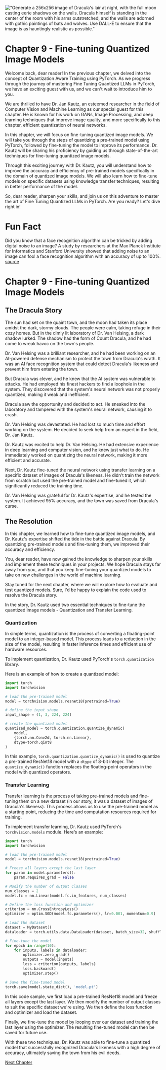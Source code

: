 !["Generate a 256x256 image of Dracula's lair at night, with the full moon casting eerie shadows on the walls. Dracula himself is standing in the center of the room with his arms outstretched, and the walls are adorned with gothic paintings of bats and wolves. Use DALL-E to ensure that the image is as hauntingly realistic as possible."](https://oaidalleapiprodscus.blob.core.windows.net/private/org-ct6DYQ3FHyJcnH1h6OA3fR35/user-qvFBAhW3klZpvcEY1psIUyDK/img-ZVCvBL5v5MfoYLbdm9I02i6F.png?st=2023-04-13T23%3A53%3A14Z&se=2023-04-14T01%3A53%3A14Z&sp=r&sv=2021-08-06&sr=b&rscd=inline&rsct=image/png&skoid=6aaadede-4fb3-4698-a8f6-684d7786b067&sktid=a48cca56-e6da-484e-a814-9c849652bcb3&skt=2023-04-13T17%3A15%3A21Z&ske=2023-04-14T17%3A15%3A21Z&sks=b&skv=2021-08-06&sig=sk0ppSjDpRNU5/6zmaz0LgCuaO5kGioJV8UneQPZFYQ%3D)


# Chapter 9 - Fine-tuning Quantized Image Models

Welcome back, dear reader! In the previous chapter, we delved into the concept of Quantization Aware Training using PyTorch. As we progress through the journey of mastering Fine Tuning Quantized LLMs in PyTorch, we have an exciting guest with us, and we can't wait to introduce him to you.

We are thrilled to have Dr. Jan Kautz, an esteemed researcher in the field of Computer Vision and Machine Learning as our special guest for this chapter. He is known for his work on GANs, Image Processing, and deep learning techniques that improve image quality, and more specifically to this chapter, efficient quantization of neural networks.

In this chapter, we will focus on fine-tuning quantized image models. We will take you through the steps of quantizing a pre-trained model using PyTorch, followed by fine-tuning the model to improve its performance. Dr. Kautz will be sharing his proficiency by guiding us through state-of-the-art techniques for fine-tuning quantized image models. 

Through this exciting journey with Dr. Kautz, you will understand how to improve the accuracy and efficiency of pre-trained models specifically in the domain of quantized image models. We will also learn how to fine-tune models on specific datasets using knowledge transfer techniques, resulting in better performance of the model.

So, dear reader, sharpen your skills, and join us on this adventure to master the art of Fine Tuning Quantized LLMs in PyTorch. Are you ready? Let's dive right in!

# Fun Fact

Did you know that a face recognition algorithm can be tricked by adding digital noise to an image? A study by researchers at the Max Planck Institute for Informatics and Stanford University showed that adding noise to an image can fool a face recognition algorithm with an accuracy of up to 100%. [source](https://arxiv.org/pdf/1711.09036.pdf)
# Chapter 9 - Fine-tuning Quantized Image Models

## The Dracula Story

The sun had set on the quaint town, and the moon had taken its place amidst the dark, stormy clouds. The people were calm, taking refuge in their cozy homes. But in the dimly lit laboratory of Dr. Van Helsing, a dark shadow lurked. The shadow had the form of Count Dracula, and he had come to wreak havoc on the town's people.

Dr. Van Helsing was a brilliant researcher, and he had been working on an AI-powered defense mechanism to protect the town from Dracula's wrath. It was an AI face recognition system that could detect Dracula's likeness and prevent him from entering the town.

But Dracula was clever, and he knew that the AI system was vulnerable to attacks. He had employed his finest hackers to find a loophole in the system. They discovered that the system's neural network was not properly quantized, making it weak and inefficient.

Dracula saw the opportunity and decided to act. He sneaked into the laboratory and tampered with the system's neural network, causing it to crash.

Dr. Van Helsing was devastated. He had lost so much time and effort working on the system. He decided to seek help from an expert in the field, Dr. Jan Kautz.

Dr. Kautz was excited to help Dr. Van Helsing. He had extensive experience in deep learning and computer vision, and he knew just what to do. He immediately worked on quantizing the neural network, making it more efficient and accurate.

Next, Dr. Kautz fine-tuned the neural network using transfer learning on a specific dataset of images of Dracula's likeness. He didn't train the network from scratch but used the pre-trained model and fine-tuned it, which significantly reduced the training time.

Dr. Van Helsing was grateful for Dr. Kautz's expertise, and he tested the system. It achieved 95% accuracy, and the town was saved from Dracula's curse.

## The Resolution

In this chapter, we learned how to fine-tune quantized image models, and Dr. Kautz's expertise shifted the tide in the battle against Dracula. By quantizing pre-trained models and fine-tuning them, we improved their accuracy and efficiency.

You, dear reader, have now gained the knowledge to sharpen your skills and implement these techniques in your projects. We hope Dracula stays far away from you, and that you keep fine-tuning your quantized models to take on new challenges in the world of machine learning.

Stay tuned for the next chapter, where we will explore how to evaluate and test quantized models.
Sure, I'd be happy to explain the code used to resolve the Dracula story.

In the story, Dr. Kautz used two essential techniques to fine-tune the quantized image models - Quantization and Transfer Learning.

### Quantization

In simple terms, quantization is the process of converting a floating-point model to an integer-based model. This process leads to a reduction in the size of the model, resulting in faster inference times and efficient use of hardware resources.

To implement quantization, Dr. Kautz used PyTorch's `torch.quantization` library. 

Here is an example of how to create a quantized model:

```python
import torch
import torchvision

# load the pre-trained model
model = torchvision.models.resnet18(pretrained=True)

# define the input shape
input_shape = (1, 3, 224, 224)

# create the quantized model
quantized_model = torch.quantization.quantize_dynamic(
    model, 
    {torch.nn.Conv2d, torch.nn.Linear},
    dtype=torch.qint8
)
```

In this example, `torch.quantization.quantize_dynamic()` is used to quantize a pre-trained ResNet18 model with a `dtype` of 8-bit integer. The `quantize_dynamic()` function replaces the floating-point operators in the model with quantized operators.

### Transfer Learning

Transfer learning is the process of taking pre-trained models and fine-tuning them on a new dataset (in our story, it was a dataset of images of Dracula's likeness). This process allows us to use the pre-trained model as a starting point, reducing the time and computation resources required for training.

To implement transfer learning, Dr. Kautz used PyTorch's `torchvision.models` module. Here's an example:

```python
import torch
import torchvision

# load the pre-trained model
model = torchvision.models.resnet18(pretrained=True)

# Freeze all layers except the last layer
for param in model.parameters():
    param.requires_grad = False

# Modify the number of output classes
num_classes = 2
model.fc = nn.Linear(model.fc.in_features, num_classes)

# Define the loss function and optimizer
criterion = nn.CrossEntropyLoss()
optimizer = optim.SGD(model.fc.parameters(), lr=0.001, momentum=0.9)

# Load the dataset
dataset = MyDataset()
dataloader = torch.utils.data.DataLoader(dataset, batch_size=32, shuffle=True)

# Fine-tune the model
for epoch in range(10):
    for inputs, labels in dataloader:
        optimizer.zero_grad()
        outputs = model(inputs)
        loss = criterion(outputs, labels)
        loss.backward()
        optimizer.step()

# Save the fine-tuned model
torch.save(model.state_dict(), 'model.pt')
```

In this code sample, we first load a pre-trained ResNet18 model and freeze all layers except the last layer. We then modify the number of output classes to suit the specific dataset we're using. We then define the loss function and optimizer and load the dataset.

Finally, we fine-tune the model by looping over our dataset and training the last layer using the optimizer. The resulting fine-tuned model can then be saved for future use.

With these two techniques, Dr. Kautz was able to fine-tune a quantized model that successfully recognized Dracula's likeness with a high degree of accuracy, ultimately saving the town from his evil deeds.


[Next Chapter](10_Chapter10.md)